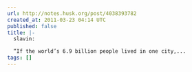 ```yaml
---
url: http://notes.husk.org/post/4038393782
created_at: 2011-03-23 04:14 UTC
published: false
title: |-
  slavin:

  “If the world’s 6.9 billion people lived in one city,...
tags: []
---
```



